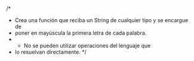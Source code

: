 /*
 * Crea una función que reciba un String de cualquier tipo y se encargue de
 * poner en mayúscula la primera letra de cada palabra.
 * - No se pueden utilizar operaciones del lenguaje que
 *   lo resuelvan directamente.
*/